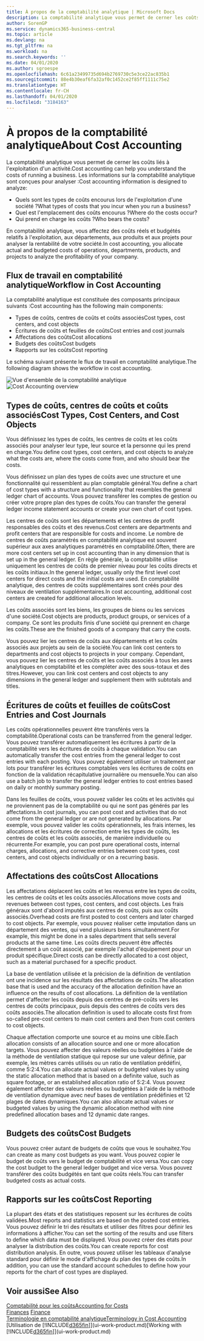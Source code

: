 ```yaml
---
title: À propos de la comptabilité analytique | Microsoft Docs
description: La comptabilité analytique vous permet de cerner les coûts liés à l'exploitation d'un activié.
author: SorenGP
ms.service: dynamics365-business-central
ms.topic: article
ms.devlang: na
ms.tgt_pltfrm: na
ms.workload: na
ms.search.keywords: ''
ms.date: 04/01/2020
ms.author: sgroespe
ms.openlocfilehash: 6c61a23499735d694b2769730c5e3ce22ac835b1
ms.sourcegitcommit: 88e4b30eaf6fa32af0c1452ce2f85ff1111c75e2
ms.translationtype: HT
ms.contentlocale: fr-CH
ms.lasthandoff: 04/01/2020
ms.locfileid: "3184163"
---
```

# <a name="about-cost-accounting"></a><span data-ttu-id="c3eb1-103">À propos de la comptabilité analytique</span><span class="sxs-lookup"><span data-stu-id="c3eb1-103">About Cost Accounting</span></span>
<span data-ttu-id="c3eb1-104">La comptabilité analytique vous permet de cerner les coûts liés à l'exploitation d'un activité.</span><span class="sxs-lookup"><span data-stu-id="c3eb1-104">Cost accounting can help you understand the costs of running a business.</span></span> <span data-ttu-id="c3eb1-105">Les informations sur la comptabilité analytique sont conçues pour analyser :</span><span class="sxs-lookup"><span data-stu-id="c3eb1-105">Cost accounting information is designed to analyze:</span></span>  

-   <span data-ttu-id="c3eb1-106">Quels sont les types de coûts encourus lors de l'exploitation d'une société ?</span><span class="sxs-lookup"><span data-stu-id="c3eb1-106">What types of costs that you incur when you run a business?</span></span>  
-   <span data-ttu-id="c3eb1-107">Quel est l'emplacement des coûts encourus ?</span><span class="sxs-lookup"><span data-stu-id="c3eb1-107">Where do the costs occur?</span></span>  
-   <span data-ttu-id="c3eb1-108">Qui prend en charge les coûts ?</span><span class="sxs-lookup"><span data-stu-id="c3eb1-108">Who bears the costs?</span></span>  

<span data-ttu-id="c3eb1-109">En comptabilité analytique, vous affectez des coûts réels et budgétés relatifs à l'exploitation, aux départements, aux produits et aux projets pour analyser la rentabilité de votre société.</span><span class="sxs-lookup"><span data-stu-id="c3eb1-109">In cost accounting, you allocate actual and budgeted costs of operations, departments, products, and projects to analyze the profitability of your company.</span></span>  

## <a name="workflow-in-cost-accounting"></a><span data-ttu-id="c3eb1-110">Flux de travail en comptabilité analytique</span><span class="sxs-lookup"><span data-stu-id="c3eb1-110">Workflow in Cost Accounting</span></span>  
<span data-ttu-id="c3eb1-111">La comptabilité analytique est constituée des composants principaux suivants :</span><span class="sxs-lookup"><span data-stu-id="c3eb1-111">Cost accounting has the following main components:</span></span>  

-   <span data-ttu-id="c3eb1-112">Types de coûts, centres de coûts et coûts associés</span><span class="sxs-lookup"><span data-stu-id="c3eb1-112">Cost types, cost centers, and cost objects</span></span>  
-   <span data-ttu-id="c3eb1-113">Écritures de coûts et feuilles de coûts</span><span class="sxs-lookup"><span data-stu-id="c3eb1-113">Cost entries and cost journals</span></span>  
-   <span data-ttu-id="c3eb1-114">Affectations des coûts</span><span class="sxs-lookup"><span data-stu-id="c3eb1-114">Cost allocations</span></span>  
-   <span data-ttu-id="c3eb1-115">Budgets des coûts</span><span class="sxs-lookup"><span data-stu-id="c3eb1-115">Cost budgets</span></span>
-   <span data-ttu-id="c3eb1-116">Rapports sur les coûts</span><span class="sxs-lookup"><span data-stu-id="c3eb1-116">Cost reporting</span></span>  

<span data-ttu-id="c3eb1-117">Le schéma suivant présente le flux de travail en comptabilité analytique.</span><span class="sxs-lookup"><span data-stu-id="c3eb1-117">The following diagram shows the workflow in cost accounting.</span></span>  

<span data-ttu-id="c3eb1-118">![Vue d'ensemble de la comptabilité analytique](media/costaccountingoverview.png "CostAccountingOverview")</span><span class="sxs-lookup"><span data-stu-id="c3eb1-118">![Cost Accounting overview](media/costaccountingoverview.png "CostAccountingOverview")</span></span>  

## <a name="cost-types-cost-centers-and-cost-objects"></a><span data-ttu-id="c3eb1-119">Types de coûts, centres de coûts et coûts associés</span><span class="sxs-lookup"><span data-stu-id="c3eb1-119">Cost Types, Cost Centers, and Cost Objects</span></span>  
<span data-ttu-id="c3eb1-120">Vous définissez les types de coûts, les centres de coûts et les coûts associés pour analyser leur type, leur source et la personne qui les prend en charge.</span><span class="sxs-lookup"><span data-stu-id="c3eb1-120">You define cost types, cost centers, and cost objects to analyze what the costs are, where the costs come from, and who should bear the costs.</span></span>  

<span data-ttu-id="c3eb1-121">Vous définissez un plan des types de coûts avec une structure et une fonctionnalité qui ressemblent au plan comptable général.</span><span class="sxs-lookup"><span data-stu-id="c3eb1-121">You define a chart of cost types with a structure and functionality that resembles the general ledger chart of accounts.</span></span> <span data-ttu-id="c3eb1-122">Vous pouvez transférer les comptes de gestion ou créer votre propre plan des types de coûts.</span><span class="sxs-lookup"><span data-stu-id="c3eb1-122">You can transfer the general ledger income statement accounts or create your own chart of cost types.</span></span>  

<span data-ttu-id="c3eb1-123">Les centres de coûts sont les départements et les centres de profit responsables des coûts et des revenus.</span><span class="sxs-lookup"><span data-stu-id="c3eb1-123">Cost centers are departments and profit centers that are responsible for costs and income.</span></span> <span data-ttu-id="c3eb1-124">Le nombre de centres de coûts paramétrés en comptabilité analytique est souvent supérieur aux axes analytiques paramétrés en comptabilité.</span><span class="sxs-lookup"><span data-stu-id="c3eb1-124">Often, there are more cost centers set up in cost accounting than in any dimension that is set up in the general ledger.</span></span> <span data-ttu-id="c3eb1-125">En règle générale, la comptabilité utilise uniquement les centres de coûts de premier niveau pour les coûts directs et les coûts initiaux.</span><span class="sxs-lookup"><span data-stu-id="c3eb1-125">In the general ledger, usually only the first level cost centers for direct costs and the initial costs are used.</span></span> <span data-ttu-id="c3eb1-126">En comptabilité analytique, des centres de coûts supplémentaires sont créés pour des niveaux de ventilation supplémentaires.</span><span class="sxs-lookup"><span data-stu-id="c3eb1-126">In cost accounting, additional cost centers are created for additional allocation levels.</span></span>  

<span data-ttu-id="c3eb1-127">Les coûts associés sont les biens, les groupes de biens ou les services d'une société.</span><span class="sxs-lookup"><span data-stu-id="c3eb1-127">Cost objects are products, product groups, or services of a company.</span></span> <span data-ttu-id="c3eb1-128">Ce sont les produits finis d'une société qui prennent en charge les coûts.</span><span class="sxs-lookup"><span data-stu-id="c3eb1-128">These are the finished goods of a company that carry the costs.</span></span>  

<span data-ttu-id="c3eb1-129">Vous pouvez lier les centres de coûts aux départements et les coûts associés aux projets au sein de la société.</span><span class="sxs-lookup"><span data-stu-id="c3eb1-129">You can link cost centers to departments and cost objects to projects in your company.</span></span> <span data-ttu-id="c3eb1-130">Cependant, vous pouvez lier les centres de coûts et les coûts associés à tous les axes analytiques en comptabilité et les compléter avec des sous-totaux et des titres.</span><span class="sxs-lookup"><span data-stu-id="c3eb1-130">However, you can link cost centers and cost objects to any dimensions in the general ledger and supplement them with subtotals and titles.</span></span>  

## <a name="cost-entries-and-cost-journals"></a><span data-ttu-id="c3eb1-131">Écritures de coûts et feuilles de coûts</span><span class="sxs-lookup"><span data-stu-id="c3eb1-131">Cost Entries and Cost Journals</span></span>  
<span data-ttu-id="c3eb1-132">Les coûts opérationnelles peuvent être transférés vers la comptabilité.</span><span class="sxs-lookup"><span data-stu-id="c3eb1-132">Operational costs can be transferred from the general ledger.</span></span> <span data-ttu-id="c3eb1-133">Vous pouvez transférer automatiquement les écritures à partir de la comptabilité vers les écritures de coûts à chaque validation.</span><span class="sxs-lookup"><span data-stu-id="c3eb1-133">You can automatically transfer the cost entries from the general ledger to cost entries with each posting.</span></span> <span data-ttu-id="c3eb1-134">Vous pouvez également utiliser un traitement par lots pour transférer les écritures comptables vers les écritures de coûts en fonction de la validation récapitulative journalière ou mensuelle.</span><span class="sxs-lookup"><span data-stu-id="c3eb1-134">You can also use a batch job to transfer the general ledger entries to cost entries based on daily or monthly summary posting.</span></span>  

<span data-ttu-id="c3eb1-135">Dans les feuilles de coûts, vous pouvez valider les coûts et les activités qui ne proviennent pas de la comptabilité ou qui ne sont pas générés par les affectations.</span><span class="sxs-lookup"><span data-stu-id="c3eb1-135">In cost journals, you can post cost and activities that do not come from the general ledger or are not generated by allocations.</span></span> <span data-ttu-id="c3eb1-136">Par exemple, vous pouvez valider les coûts opérationnels, les frais internes, les allocations et les écritures de correction entre les types de coûts, les centres de coûts et les coûts associés, de manière individuelle ou récurrente.</span><span class="sxs-lookup"><span data-stu-id="c3eb1-136">For example, you can post pure operational costs, internal charges, allocations, and corrective entries between cost types, cost centers, and cost objects individually or on a recurring basis.</span></span>  

## <a name="cost-allocations"></a><span data-ttu-id="c3eb1-137">Affectations des coûts</span><span class="sxs-lookup"><span data-stu-id="c3eb1-137">Cost Allocations</span></span>  
<span data-ttu-id="c3eb1-138">Les affectations déplacent les coûts et les revenus entre les types de coûts, les centres de coûts et les coûts associés.</span><span class="sxs-lookup"><span data-stu-id="c3eb1-138">Allocations move costs and revenues between cost types, cost centers, and cost objects.</span></span> <span data-ttu-id="c3eb1-139">Les frais généraux sont d'abord imputés aux centres de coûts, puis aux coûts associés.</span><span class="sxs-lookup"><span data-stu-id="c3eb1-139">Overhead costs are first posted to cost centers and later charged to cost objects.</span></span> <span data-ttu-id="c3eb1-140">Par exemple, vous pouvez réaliser cette imputation dans un département des ventes, qui vend plusieurs biens simultanément.</span><span class="sxs-lookup"><span data-stu-id="c3eb1-140">For example, this might be done in a sales department that sells several products at the same time.</span></span> <span data-ttu-id="c3eb1-141">Les coûts directs peuvent être affectés directement à un coût associé, par exemple l'achat d'équipement pour un produit spécifique.</span><span class="sxs-lookup"><span data-stu-id="c3eb1-141">Direct costs can be directly allocated to a cost object, such as a material purchased for a specific product.</span></span>  

<span data-ttu-id="c3eb1-142">La base de ventilation utilisée et la précision de la définition de ventilation ont une incidence sur les résultats des affectations de coûts.</span><span class="sxs-lookup"><span data-stu-id="c3eb1-142">The allocation base that is used and the accuracy of the allocation definition have an influence on the results of cost allocations.</span></span> <span data-ttu-id="c3eb1-143">La définition de la ventilation permet d'affecter les coûts depuis des centres de pré-coûts vers les centres de coûts principaux, puis depuis des centres de coûts vers des coûts associés.</span><span class="sxs-lookup"><span data-stu-id="c3eb1-143">The allocation definition is used to allocate costs first from so-called pre-cost centers to main cost centers and then from cost centers to cost objects.</span></span>  

<span data-ttu-id="c3eb1-144">Chaque affectation comporte une source et au moins une cible.</span><span class="sxs-lookup"><span data-stu-id="c3eb1-144">Each allocation consists of an allocation source and one or more allocation targets.</span></span> <span data-ttu-id="c3eb1-145">Vous pouvez affecter des valeurs réelles ou budgétées à l'aide de la méthode de ventilation statique qui repose sur une valeur définie, par exemple, les mètres carrés utilisés ou un ratio de ventilation prédéfini, comme 5:2:4.</span><span class="sxs-lookup"><span data-stu-id="c3eb1-145">You can allocate actual values or budgeted values by using the static allocation method that is based on a definite value, such as square footage, or an established allocation ratio of 5:2:4.</span></span> <span data-ttu-id="c3eb1-146">Vous pouvez également affecter des valeurs réelles ou budgétées à l'aide de la méthode de ventilation dynamique avec neuf bases de ventilation prédéfinies et 12 plages de dates dynamiques.</span><span class="sxs-lookup"><span data-stu-id="c3eb1-146">You can also allocate actual values or budgeted values by using the dynamic allocation method with nine predefined allocation bases and 12 dynamic date ranges.</span></span>  

## <a name="cost-budgets"></a><span data-ttu-id="c3eb1-147">Budgets des coûts</span><span class="sxs-lookup"><span data-stu-id="c3eb1-147">Cost Budgets</span></span>  
<span data-ttu-id="c3eb1-148">Vous pouvez créer autant de budgets de coûts que vous le souhaitez.</span><span class="sxs-lookup"><span data-stu-id="c3eb1-148">You can create as many cost budgets as you want.</span></span> <span data-ttu-id="c3eb1-149">Vous pouvez copier le budget de coûts vers le budget de comptabilité et vice versa.</span><span class="sxs-lookup"><span data-stu-id="c3eb1-149">You can copy the cost budget to the general ledger budget and vice versa.</span></span> <span data-ttu-id="c3eb1-150">Vous pouvez transférer des coûts budgétés en tant que coûts réels.</span><span class="sxs-lookup"><span data-stu-id="c3eb1-150">You can transfer budgeted costs as actual costs.</span></span>  

## <a name="cost-reporting"></a><span data-ttu-id="c3eb1-151">Rapports sur les coûts</span><span class="sxs-lookup"><span data-stu-id="c3eb1-151">Cost Reporting</span></span>  
<span data-ttu-id="c3eb1-152">La plupart des états et des statistiques reposent sur les écritures de coûts validées.</span><span class="sxs-lookup"><span data-stu-id="c3eb1-152">Most reports and statistics are based on the posted cost entries.</span></span> <span data-ttu-id="c3eb1-153">Vous pouvez définir le tri des résultats et utiliser des filtres pour définir les informations à afficher.</span><span class="sxs-lookup"><span data-stu-id="c3eb1-153">You can set the sorting of the results and use filters to define which data must be displayed.</span></span> <span data-ttu-id="c3eb1-154">Vous pouvez créer des états pour analyser la distribution des coûts.</span><span class="sxs-lookup"><span data-stu-id="c3eb1-154">You can create reports for cost distribution analysis.</span></span> <span data-ttu-id="c3eb1-155">En outre, vous pouvez utiliser les tableaux d'analyse standard pour définir le mode d'affichage du plan des types de coûts.</span><span class="sxs-lookup"><span data-stu-id="c3eb1-155">In addition, you can use the standard account schedules to define how your reports for the chart of cost types are displayed.</span></span>  

## <a name="see-also"></a><span data-ttu-id="c3eb1-156">Voir aussi</span><span class="sxs-lookup"><span data-stu-id="c3eb1-156">See Also</span></span>  
 [<span data-ttu-id="c3eb1-157">Comptabilité pour les coûts</span><span class="sxs-lookup"><span data-stu-id="c3eb1-157">Accounting for Costs</span></span>](finance-manage-cost-accounting.md)  
 <span data-ttu-id="c3eb1-158">[Finances](finance.md) </span><span class="sxs-lookup"><span data-stu-id="c3eb1-158">[Finance](finance.md) </span></span>  
 [<span data-ttu-id="c3eb1-159">Terminologie en comptabilité analytique</span><span class="sxs-lookup"><span data-stu-id="c3eb1-159">Terminology in Cost Accounting</span></span>](finance-terminology-in-cost-accounting.md)  
 <span data-ttu-id="c3eb1-160">[Utilisation de [!INCLUDE[d365fin](includes/d365fin_md.md)]](ui-work-product.md)</span><span class="sxs-lookup"><span data-stu-id="c3eb1-160">[Working with [!INCLUDE[d365fin](includes/d365fin_md.md)]](ui-work-product.md)</span></span>
